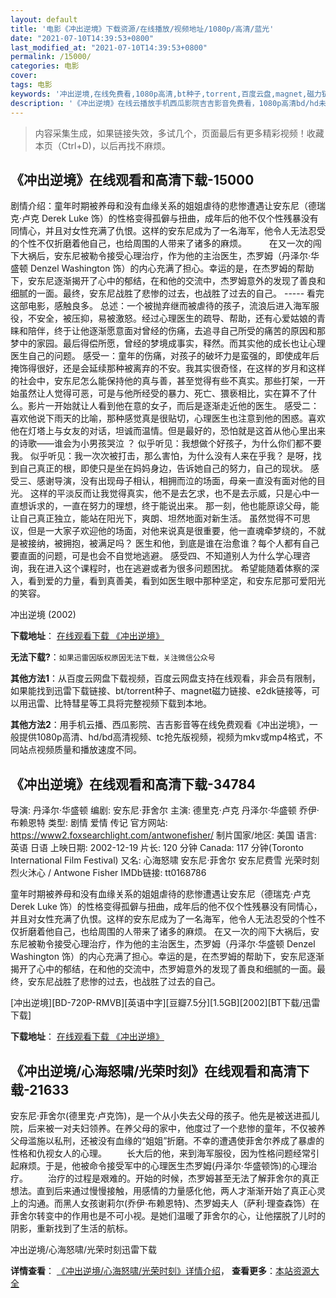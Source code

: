 ```yaml
---
layout: default
title: '电影《冲出逆境》下载资源/在线播放/视频地址/1080p/高清/蓝光'
date: "2021-07-10T14:39:53+0800"
last_modified_at: "2021-07-10T14:39:53+0800"
permalink: /15000/
categories: 电影
cover:
tags: 电影
keywords: '冲出逆境,在线免费看,1080p高清,bt种子,torrent,百度云盘,magnet,磁力链,迅雷下载资源'
description: '《冲出逆境》在线云播放手机西瓜影院吉吉影音免费看，1080p高清bd/hd未删减完整版和tc抢先枪版，mkv/mp4格式，附带bt/torrent种子、magnet/磁力链、百度云盘、网盘资源迅雷下载链接'
---
```


>内容采集生成，如果链接失效，多试几个，页面最后有更多精彩视频！收藏本页（Ctrl+D)，以后再找不麻烦。


## 《冲出逆境》在线观看和高清下载-15000

剧情介绍：童年时期被养母和没有血缘关系的姐姐虐待的悲惨遭遇让安东尼（德瑞克·卢克 Derek Luke 饰）的性格变得孤僻与扭曲，成年后的他不仅个性残暴没有同情心，并且对女性充满了仇恨。这样的安东尼成为了一名海军，他令人无法忍受的个性不仅折磨着他自己，也给周围的人带来了诸多的麻烦。  　　在又一次的闯下大祸后，安东尼被勒令接受心理治疗，作为他的主治医生，杰罗姆（丹泽尔·华盛顿 Denzel Washington 饰）的内心充满了担心。幸运的是，在杰罗姆的帮助下，安东尼逐渐揭开了心中的郁结，在和他的交流中，杰罗姆意外的发现了善良和细腻的一面。最终，安东尼战胜了悲惨的过去，也战胜了过去的自己。 ----- 看完这部电影，感触良多。 总述：一个被抛弃继而被虐待的孩子，流浪后进入海军服役，不安全，被压抑，易被激怒。经过心理医生的疏导、帮助，还有心爱姑娘的青睐和陪伴，终于让他逐渐愿意面对曾经的伤痛，去追寻自己所受的痛苦的原因和那梦中的家园。最后得偿所愿，曾经的梦境成事实，释然。而其实他的成长也让心理医生自己的问题。 感受一：童年的伤痛，对孩子的破坏力是蛮强的，即使成年后掩饰得很好，还是会延续那种被离弃的不安。我其实很奇怪，在这样的岁月和这样的社会中，安东尼怎么能保持他的真与善，甚至觉得有些不真实。那些打架，一开始虽然让人觉得可恶，可是与他所经受的暴力、死亡、猥亵相比，实在算不了什么。影片一开始就让人看到他在意的女子，而后是逐渐走近他的医生。 感受二：喜欢他说下雨天的比喻，那种感觉真是很贴切，心理医生也注意到他的困惑。喜欢他在灯塔上与女友的对话，坦诚而温情。但是最好的，恐怕就是这首从他心里出来的诗歌——谁会为小男孩哭泣 ？ 似乎听见：我想做个好孩子，为什么你们都不要我。 似乎听见：我一次次被打击，那么害怕，为什么没有人来在乎我？ 是呀，找到自己真正的根，即使只是坐在妈妈身边，告诉她自己的努力，自己的现状。 感受三、感谢导演，没有出现母子相认，相拥而泣的场面，母亲一直没有面对他的目光。 这样的平淡反而让我觉得真实，他不是去乞求，也不是去示威，只是心中一直想诉求的，一直在努力的理想，终于能说出来。 那一刻，他也能原谅父母，能让自己真正独立，能站在阳光下，爽朗、坦然地面对新生活。 虽然觉得不可思议，但是一大家子欢迎他的场面，对他来说真是很重要，他一直魂牵梦绕的，不就是被接纳，被拥抱，被满足吗？ 医生和他，到底是谁在治愈谁？每个人都有自己要直面的问题，可是也会不自觉地逃避。 感受四、不知道别人为什么学心理咨询，我在进入这个课程时，也在逃避或者为很多问题困扰。 希望能随着体察的深入，看到爱的力量，看到真善美，看到如医生眼中那种坚定，和安东尼那可爱阳光的笑容。


冲出逆境 (2002)

**下载地址**： [在线观看下载 《冲出逆境》](https://www.btbtdy.me/btdy/dy4875.html) 


**无法下载?**：`如果迅雷因版权原因无法下载，关注微信公众号 `

**其他方法1**：从百度云网盘下载视频，百度云网盘支持在线观看，非会员有限制，如果能找到迅雷下载链接、bt/torrent种子、magnet磁力链接、e2dk链接等，可以用迅雷、比特彗星等工具将完整视频下载到本地。

**其他方法2**：用手机云播、西瓜影院、吉吉影音等在线免费观看《冲出逆境》，一般提供1080p高清、hd/bd高清视频、tc抢先版视频，视频为mkv或mp4格式，不同站点视频质量和播放速度不同。


## 《冲出逆境》在线观看和高清下载-34784

导演: 丹泽尔·华盛顿 编剧: 安东尼·菲舍尔 主演: 德里克·卢克 丹泽尔·华盛顿 乔伊·布赖恩特 类型: 剧情 爱情 传记 官方网站: https://www2.foxsearchlight.com/antwonefisher/ 制片国家/地区: 美国 语言: 英语 日语 上映日期: 2002-12-19 片长: 120 分钟 Canada: 117 分钟(Toronto International Film Festival) 又名: 心海怒啸 安东尼·菲舍尔 安东尼费雪 光荣时刻 烈火沐心 / Antwone Fisher IMDb链接: tt0168786

童年时期被养母和没有血缘关系的姐姐虐待的悲惨遭遇让安东尼（德瑞克·卢克 Derek Luke 饰）的性格变得孤僻与扭曲，成年后的他不仅个性残暴没有同情心，并且对女性充满了仇恨。这样的安东尼成为了一名海军，他令人无法忍受的个性不仅折磨着他自己，也给周围的人带来了诸多的麻烦。 在又一次的闯下大祸后，安东尼被勒令接受心理治疗，作为他的主治医生，杰罗姆（丹泽尔·华盛顿 Denzel Washington 饰）的内心充满了担心。幸运的是，在杰罗姆的帮助下，安东尼逐渐揭开了心中的郁结，在和他的交流中，杰罗姆意外的发现了善良和细腻的一面。最终，安东尼战胜了悲惨的过去，也战胜了过去的自己。


[冲出逆境][BD-720P-RMVB][英语中字][豆瓣7.5分][1.5GB][2002][BT下载/迅雷下载]

**下载地址**： [在线观看下载 《冲出逆境》](https://www.btdx8.com/torrent/antwone_fisher_2002.html) 


## 《冲出逆境/心海怒啸/光荣时刻》在线观看和高清下载-21633

安东尼&middot;菲舍尔(德里克&middot;卢克饰)，是一个从小失去父母的孩子。他先是被送进孤儿院，后来被一对夫妇领养。在养父母的家中，他度过了一个悲惨的童年，不仅被养父母滥施以私刑，还被没有血缘的“姐姐”折磨。不幸的遭遇使菲舍尔养成了暴虐的性格和仇视女人的心理。 　　长大后的他，来到海军服役，因为性格问题经常引起麻烦。于是，他被命令接受军中的心理医生杰罗姆(丹泽尔&middot;华盛顿饰)的心理治疗。 　　治疗的过程是艰难的。开始的时候，杰罗姆甚至无法了解菲舍尔的真正想法。直到后来通过慢慢接触，用感情的力量感化他，两人才渐渐开始了真正心灵上的沟通。而黑人女孩谢莉尔(乔伊·布赖恩特)、杰罗姆夫人（萨利&middot;理查森饰）在菲舍尔转变中的作用也是不可小视。是她们温暖了菲舍尔的心，让他摆脱了儿时的阴影，重新找到了生活的航标。<br />


冲出逆境/心海怒啸/光荣时刻迅雷下载

**详情查看**： [《冲出逆境/心海怒啸/光荣时刻》详情介绍](/movie/21633/)， **查看更多**：[本站资源大全](/movie/t/all/)

